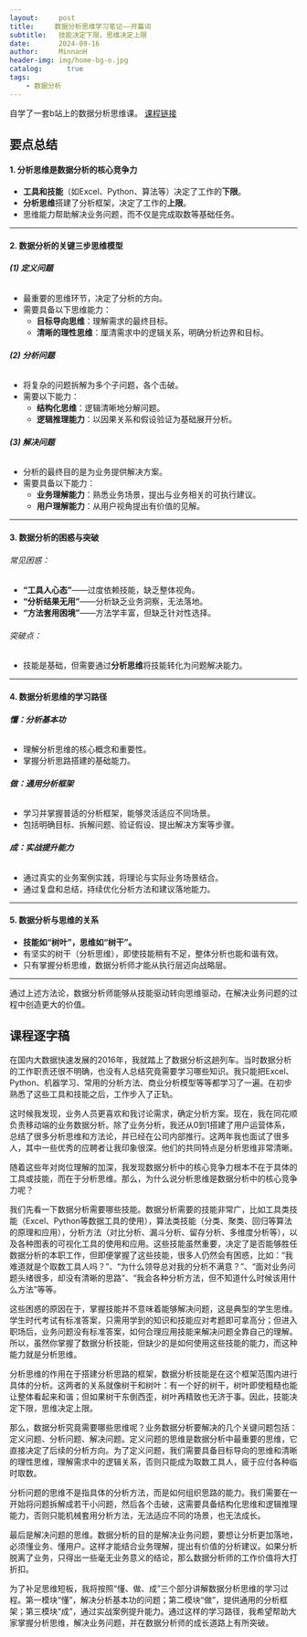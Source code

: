 ```yaml
---
layout:     post
title:     数据分析思维学习笔记——开篇词
subtitle:   技能决定下限，思维决定上限
date:       2024-09-16
author:     MinnanH
header-img: img/home-bg-o.jpg
catalog: 	  true
tags:
    - 数据分析
---
```

自学了一套b站上的数据分析思维课。
<a href="https://www.youtube.com/watch?v=od9AGkafCp0&t=1s">课程链接</a>

## 要点总结

#### 1. 分析思维是数据分析的核心竞争力
- **工具和技能**（如Excel、Python、算法等）决定了工作的**下限**。
- **分析思维**搭建了分析框架，决定了工作的**上限**。
- 思维能力帮助解决业务问题，而不仅是完成取数等基础任务。

---

#### 2. 数据分析的关键三步思维模型
###### **(1) 定义问题**
- 最重要的思维环节，决定了分析的方向。
- 需要具备以下思维能力：
  - **目标导向思维**：理解需求的最终目标。
  - **清晰的理性思维**：厘清需求中的逻辑关系，明确分析边界和目标。

###### **(2) 分析问题**
- 将复杂的问题拆解为多个子问题，各个击破。
- 需要以下能力：
  - **结构化思维**：逻辑清晰地分解问题。
  - **逻辑推理能力**：以因果关系和假设验证为基础展开分析。

###### **(3) 解决问题**
- 分析的最终目的是为业务提供解决方案。
- 需要具备以下能力：
  - **业务理解能力**：熟悉业务场景，提出与业务相关的可执行建议。
  - **用户理解能力**：从用户视角提出有价值的见解。

---

#### 3. 数据分析的困惑与突破
###### 常见困惑：
- **“工具人心态”**——过度依赖技能，缺乏整体视角。
- **“分析结果无用”**——分析缺乏业务洞察，无法落地。
- **“方法套用困境”**——方法学丰富，但缺乏针对性选择。

###### 突破点：
- 技能是基础，但需要通过**分析思维**将技能转化为问题解决能力。

---

#### 4. 数据分析思维的学习路径
###### **懂：分析基本功**
- 理解分析思维的核心概念和重要性。
- 掌握分析思路搭建的基础能力。

###### **做：通用分析框架**
- 学习并掌握普适的分析框架，能够灵活适应不同场景。
- 包括明确目标、拆解问题、验证假设、提出解决方案等步骤。

###### **成：实战提升能力**
- 通过真实的业务案例实践，将理论与实际业务场景结合。
- 通过复盘和总结，持续优化分析方法和建议落地能力。

---

#### 5. 数据分析与思维的关系
- **技能如“树叶”，思维如“树干”。**
- 有坚实的树干（分析思维），即使技能稍有不足，整体分析也能和谐有效。
- 只有掌握分析思维，数据分析师才能从执行层迈向战略层。

---

通过上述方法论，数据分析师能够从技能驱动转向思维驱动，在解决业务问题的过程中创造更大的价值。

## 课程逐字稿
在国内大数据快速发展的2016年，我就踏上了数据分析这趟列车。当时数据分析的工作职责还很不明确，也没有人总结究竟需要学习哪些知识。我只能把Excel、Python、机器学习、常用的分析方法、商业分析模型等等都学习了一遍。在初步熟悉了这些工具和技能之后，工作步入了正轨。

这时候我发现，业务人员更喜欢和我讨论需求，确定分析方案。现在，我在同花顺负责移动端的业务数据分析。除了业务分析，我还从0到1搭建了用户运营体系，总结了很多分析思维和方法论，并已经在公司内部推行。这两年我也面试了很多人，其中一些优秀的应聘者让我印象很深。他们的共同特点是分析思维非常清晰。

随着这些年对岗位理解的加深，我发现数据分析中的核心竞争力根本不在于具体的工具或技能，而在于分析思维。那么，为什么说分析思维是数据分析中的核心竞争力呢？

我们先看一下数据分析需要哪些技能。数据分析需要的技能非常广，比如工具类技能（Excel、Python等数据工具的使用），算法类技能（分类、聚类、回归等算法的原理和应用），分析方法（对比分析、漏斗分析、留存分析、多维度分析等），以及各种图表的可视化工具的使用和应用。这些技能虽然重要，决定了是否能够胜任数据分析的本职工作，但即便掌握了这些技能，很多人仍然会有困惑，比如：“我难道就是个取数工具人吗？”、“为什么领导总对我的分析不满意？”、“面对业务问题头绪很多，却没有清晰的思路”、“我会各种分析方法，但不知道什么时候该用什么方法”等等。

这些困惑的原因在于，掌握技能并不意味着能够解决问题，这是典型的学生思维。学生时代考试有标准答案，只需用学到的知识和技能应对考题即可拿高分；但进入职场后，业务问题没有标准答案，如何合理应用技能来解决问题全靠自己的理解。所以，虽然你掌握了数据分析技能，但缺少的是如何使用这些技能的能力，而这种能力就是分析思维。

分析思维的作用在于搭建分析思路的框架，数据分析技能是在这个框架范围内进行具体的分析。这两者的关系就像树干和树叶：有一个好的树干，树叶即使粗糙也能让整体看起来和谐；但如果树干东倒西歪，树叶再精致也无济于事。因此，技能决定下限，思维决定上限。

那么，数据分析究竟需要哪些思维呢？业务数据分析要解决的几个关键问题包括：定义问题、分析问题、解决问题。定义问题的思维是数据分析中最重要的思维，它直接决定了后续的分析方向。为了定义问题，我们需要具备目标导向的思维和清晰的理性思维，理解需求中的逻辑关系，否则只能成为取数工具人，疲于应付各种临时取数。

分析问题的思维不是指具体的分析方法，而是如何组织思路的能力。我们需要在一开始将问题拆解成若干小问题，然后各个击破，这需要具备结构化思维和逻辑推理能力，否则只能机械套用分析方法，无法适应不同的场景，也无法成长。

最后是解决问题的思维。数据分析的目的是解决业务问题，要想让分析更加落地，必须懂业务、懂用户。这样才能结合业务理解，提出有价值的分析建议。如果分析脱离了业务，只得出一些毫无业务意义的结论，那么数据分析师的工作价值将大打折扣。

为了补足思维短板，我将按照“懂、做、成”三个部分讲解数据分析思维的学习过程。第一模块“懂”，解决分析基本功的问题；第二模块“做”，提供通用的分析框架；第三模块“成”，通过实战案例提升能力。通过这样的学习路径，我希望帮助大家掌握分析思维，解决业务问题，并在数据分析师的成长道路上有所突破。